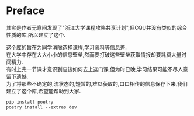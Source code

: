 # Preface
其实是作者无意间发现了"浙江大学课程攻略共享计划",但CQU并没有类似的综合性质的库,所以建立了这个.  
  
这个库的旨在为同学消除选择课程,学习资料等信息差.  
在大学中存在大大小小的信息壁垒,然而要打破这些壁垒获取情报却要耗费大量时间精力.  
有时上完一节课才意识到应该如何去上这门课,但为时已晚,学习结果可能不尽人意留下遗憾.  
为了将那些不确定的,流状态的,短暂的,难以获取的,口口相传的信息保存下来,我们建立了这个库,希望能帮助到大家. 
 
```
pip install poetry
poetry install --extras dev
```